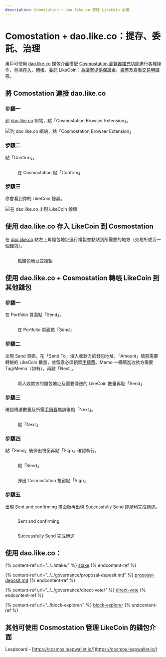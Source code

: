 ```yaml
---
description: Comostation + dao.like.co 管理 LikeCoin 必備
---
```


# Comostation + dao.like.co：提存、委託、治理

用戶可使用 [dao.like.co](https://dao.like.co/) 錢包介面搭配 [Cosmostation 瀏覽器擴充功能](how-to-install-cosmostation-extension.md)進行各種操作，包括[存入](dao.like.co.md#deposit-your-likecoin-via-dao.like.co-to-cosmostation)、[轉帳](dao.like.co.md#using-dao.like.co-+-cosmostation-to-send-likecoin-to-another-wallet)、[委託](../../stake/) LikeCoin；[為議案提供保證金](../../governance/proposal-deposit.md)、[投票](../../governance/direct-vote/)及[查看交易明細](../block-explorer/dao.like.co.md)等。

## 將 Comostation 連接 dao.like.co <a href="#connect-cosmostation-with-dao.like.co" id="connect-cosmostation-with-dao.like.co"></a>

### 步驟一

到 [dao.like.co](https://dao.like.co/) 網站，點「Cosmostation Browser Extension」。

![到 dao.like.co 網站，點「Cosmostation Browser Extension」](<../../../.gitbook/assets/Comostation dao.like.co 1.png>)

### 步驟二

點「Confirm」。

<figure><img src="../../../.gitbook/assets/Comostation dao.like.co 2.png" alt=""><figcaption><p>在 Cosmostation 點「Confirm」</p></figcaption></figure>

### 步驟三

你會看到你的 LikeCoin 餘額。

![在 dao.like.co 出現 LikeCoin 餘額](<../../../.gitbook/assets/Comostation dao.like.co 4.png>)

## 使用 dao.like.co 存入 LikeCoin 到 Cosmostation <a href="#deposit-your-likecoin-via-dao.like.co-to-cosmostation" id="deposit-your-likecoin-via-dao.like.co-to-cosmostation"></a>

在 [dao.like.co](https://dao.like.co/) 點左上角錢包地址進行複製並黏貼到所需要的地方（交易所或另一個錢包）。

<figure><img src="../../../.gitbook/assets/Keplr deposit.png" alt=""><figcaption><p>點錢包地址並複製</p></figcaption></figure>

## 使用 dao.like.co + Cosmostation 轉帳 LikeCoin 到其他錢包 <a href="#using-dao.like.co-+-cosmostation-to-send-likecoin-to-another-wallet" id="using-dao.like.co-+-cosmostation-to-send-likecoin-to-another-wallet"></a>

### 步驟一

在 Portfolio 頁面點「Send」。

<figure><img src="../../../.gitbook/assets/Keplr Send 1.png" alt=""><figcaption><p>在 Portfolio 頁面點「Send」</p></figcaption></figure>

### 步驟二

出現 Send 頁面，在「Send To」填入收款方的錢包地址，「Amount」填寫需要轉帳的 LikeCoin 數量，並留意必須預留[手續費](../transaction-fee.md)。Memo 一欄填進收款方需要 Tag/Memo（如有），再點「Next」。

<figure><img src="../../../.gitbook/assets/Keplr Send 2.png" alt=""><figcaption><p>填入收款方的錢包地址及需要傳送的 LikeCoin 數量再點「Send」</p></figcaption></figure>

### 步驟三

確認傳送數量及所需[手續費](../transaction-fee.md)無誤後點「Next」。

<figure><img src="../../../.gitbook/assets/Cosmostation Send 1.png" alt=""><figcaption><p>點「Next」</p></figcaption></figure>

### 步驟四

點「Send」後彈出視窗再點「Sign」確認執行。

<figure><img src="../../../.gitbook/assets/Cosmostation Send 2.png" alt=""><figcaption><p>點「Send」</p></figcaption></figure>

<figure><img src="../../../.gitbook/assets/Cosmostation Send 3.png" alt=""><figcaption><p>彈出 Cosmostation 視窗點「Sign」</p></figcaption></figure>

### 步驟五

出現 Sent and confirming 畫面後再出現 Successfully Send 即順利完成傳送。

<div>

<figure><img src="../../../.gitbook/assets/Keplr Send 5.png" alt=""><figcaption><p>Sent and confirming</p></figcaption></figure>

 

<figure><img src="../../../.gitbook/assets/Keplr Send 6.png" alt=""><figcaption><p>Successfully Send 完成傳送</p></figcaption></figure>

</div>

## 使用 dao.like.co： <a href="#using-dao.like.co-to" id="using-dao.like.co-to"></a>

{% content-ref url="../../stake/" %}
[stake](../../stake/)
{% endcontent-ref %}

{% content-ref url="../../governance/proposal-deposit.md" %}
[proposal-deposit.md](../../governance/proposal-deposit.md)
{% endcontent-ref %}

{% content-ref url="../../governance/direct-vote/" %}
[direct-vote](../../governance/direct-vote/)
{% endcontent-ref %}

{% content-ref url="../block-explorer/" %}
[block-explorer](../block-explorer/)
{% endcontent-ref %}

## 其他可使用 Cosmostation 管理 LikeCoin 的錢包介面 <a href="#other-wallet-interface" id="other-wallet-interface"></a>

Leapboard - [https://cosmos.leapwallet.io/](https://cosmos.leapwallet.io/)
